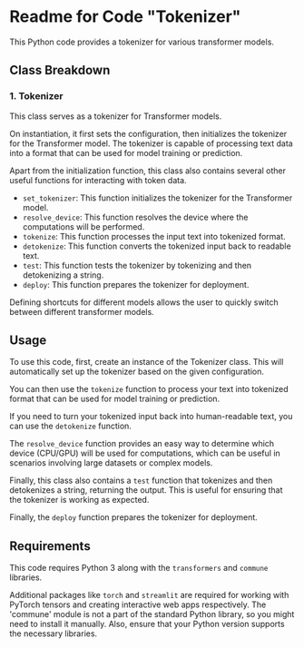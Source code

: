 # Readme for Code "Tokenizer"

This Python code provides a tokenizer for various transformer models. 

## Class Breakdown

### 1. Tokenizer
This class serves as a tokenizer for Transformer models. 

On instantiation, it first sets the configuration, then initializes the tokenizer for the Transformer model. The tokenizer is capable of processing text data into a format that can be used for model training or prediction. 

Apart from the initialization function, this class also contains several other useful functions for interacting with token data.

- `set_tokenizer`: This function initializes the tokenizer for the Transformer model. 
- `resolve_device`: This function resolves the device where the computations will be performed.
- `tokenize`: This function processes the input text into tokenized format.
- `detokenize`: This function converts the tokenized input back to readable text.
- `test`: This function tests the tokenizer by tokenizing and then detokenizing a string.
- `deploy`: This function prepares the tokenizer for deployment.

Defining shortcuts for different models allows the user to quickly switch between different transformer models.

## Usage

To use this code, first, create an instance of the Tokenizer class. This will automatically set up the tokenizer based on the given configuration. 

You can then use the `tokenize` function to process your text into tokenized format that can be used for model training or prediction. 

If you need to turn your tokenized input back into human-readable text, you can use the `detokenize` function.

The `resolve_device` function provides an easy way to determine which device (CPU/GPU) will be used for computations, which can be useful in scenarios involving large datasets or complex models.

Finally, this class also contains a `test` function that tokenizes and then detokenizes a string, returning the output. This is useful for ensuring that the tokenizer is working as expected.

Finally, the `deploy` function prepares the tokenizer for deployment.

## Requirements

This code requires Python 3 along with the `transformers` and `commune` libraries.

Additional packages like `torch` and `streamlit` are required for working with PyTorch tensors and creating interactive web apps respectively. The 'commune' module is not a part of the standard Python library, so you might need to install it manually. Also, ensure that your Python version supports the necessary libraries.